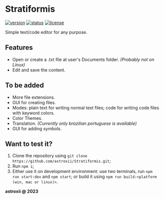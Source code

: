 # Stratiformis

[![version](https://img.shields.io/github/package-json/v/astroxii/Stratiformis.svg)](#)
[![status](https://img.shields.io/badge/status-partially%20working-blue.svg)](#)
[![license](https://img.shields.io/github/license/astroxii/Stratiformis)](https://github.com/astroxii/Stratiformis/blob/main/LICENSE)

Simple text/code editor for any purpose.

## Features

* Open or create a .txt file at user's Documents folder. _(Probably not on Linux)_
* Edit and save the content.

## To be added

* More file extensions.
* GUI for creating files.
* Modes: plain text for writing normal text files; code for writing code files with keyword colors.
* Color Themes.
* Translation. _(Currently only brazilian portuguese is available)_
* GUI for adding symbols.

## Want to test it?

1. Clone the repository using ```git clone https://github.com/astroxii/Stratiformis.git```;
2. Run ```npm i```;
3. Either use it on development environment: use two terminals, run ```npm run start:dev``` and ```npm start```; or build it using ```npm run build:<platform (win, mac or linux)>```.

**astroxii @ 2023**
